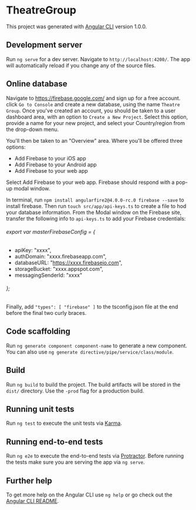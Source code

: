 # TheatreGroup

This project was generated with [Angular CLI](https://github.com/angular/angular-cli) version 1.0.0.

## Development server

Run `ng serve` for a dev server. Navigate to `http://localhost:4200/`. The app will automatically reload if you change any of the source files.

## Online database

Navigate to https://firebase.google.com/ and sign up for a free account. click `Go to Console` and create a new database, using the name `Theatre Group`. Once you've created an account, you should be taken to a user dashboard area, with an option to `Create a New Project`. Select this option, provide a name for your new project, and select your Country/region from the drop-down menu.

You'll then be taken to an "Overview" area. Where you'll be offered three options:

* Add Firebase to your iOS app
* Add Firebase to your Android app
* Add Firebase to your web app

Select Add Firebase to your web app. Firebase should respond with a pop-up modal window.

In terminal, run `npm install angularfire2@4.0.0-rc.0 firebase --save` to install firebase. Then run `touch src/app/api-keys.ts` to create a file to hod your database information. From the Modal window on the Firebase site, transfer the following info to `api-keys.ts` to add your Firebase credentials:
###### export var masterFirebaseConfig = {
 * apiKey: "xxxx",
 * authDomain: "xxxx.firebaseapp.com",
 * databaseURL: "https://xxxx.firebaseio.com",
 * storageBucket: "xxxx.appspot.com",
 * messagingSenderId: "xxxx"
###### };

Finally, add `"types": [ "firebase" ]` to the tsconfig.json file at the end before the final two curly braces.

## Code scaffolding

Run `ng generate component component-name` to generate a new component. You can also use `ng generate directive/pipe/service/class/module`.

## Build

Run `ng build` to build the project. The build artifacts will be stored in the `dist/` directory. Use the `-prod` flag for a production build.

## Running unit tests

Run `ng test` to execute the unit tests via [Karma](https://karma-runner.github.io).

## Running end-to-end tests

Run `ng e2e` to execute the end-to-end tests via [Protractor](http://www.protractortest.org/).
Before running the tests make sure you are serving the app via `ng serve`.

## Further help

To get more help on the Angular CLI use `ng help` or go check out the [Angular CLI README](https://github.com/angular/angular-cli/blob/master/README.md).
